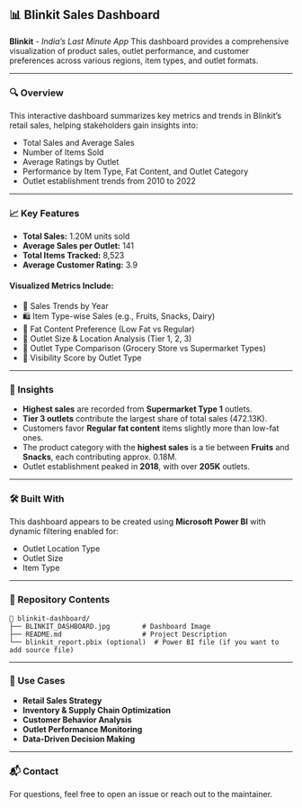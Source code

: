
## 📊 Blinkit Sales Dashboard

**Blinkit** - *India’s Last Minute App*
This dashboard provides a comprehensive visualization of product sales, outlet performance, and customer preferences across various regions, item types, and outlet formats.


---

### 🔍 Overview

This interactive dashboard summarizes key metrics and trends in Blinkit’s retail sales, helping stakeholders gain insights into:

* Total Sales and Average Sales
* Number of Items Sold
* Average Ratings by Outlet
* Performance by Item Type, Fat Content, and Outlet Category
* Outlet establishment trends from 2010 to 2022

---

### 📈 Key Features

* **Total Sales:** 1.20M units sold
* **Average Sales per Outlet:** 141
* **Total Items Tracked:** 8,523
* **Average Customer Rating:** 3.9

#### Visualized Metrics Include:

* 📅 Sales Trends by Year
* 🛍️ Item Type-wise Sales (e.g., Fruits, Snacks, Dairy)
* 🧈 Fat Content Preference (Low Fat vs Regular)
* 🏬 Outlet Size & Location Analysis (Tier 1, 2, 3)
* 🏪 Outlet Type Comparison (Grocery Store vs Supermarket Types)
* 🎯 Visibility Score by Outlet Type

---

### 📌 Insights

* **Highest sales** are recorded from **Supermarket Type 1** outlets.
* **Tier 3 outlets** contribute the largest share of total sales (472.13K).
* Customers favor **Regular fat content** items slightly more than low-fat ones.
* The product category with the **highest sales** is a tie between **Fruits** and **Snacks**, each contributing approx. 0.18M.
* Outlet establishment peaked in **2018**, with over **205K** outlets.

---

### 🛠️ Built With

This dashboard appears to be created using **Microsoft Power BI** with dynamic filtering enabled for:

* Outlet Location Type
* Outlet Size
* Item Type

---

### 📁 Repository Contents

```plaintext
📁 blinkit-dashboard/
├── BLINKIT_DASHBOARD.jpg        # Dashboard Image
├── README.md                    # Project Description
└── blinkit_report.pbix (optional)  # Power BI file (if you want to add source file)
```

---

### 📌 Use Cases

* **Retail Sales Strategy**
* **Inventory & Supply Chain Optimization**
* **Customer Behavior Analysis**
* **Outlet Performance Monitoring**
* **Data-Driven Decision Making**

---

### 📬 Contact

For questions, feel free to open an issue or reach out to the maintainer.

